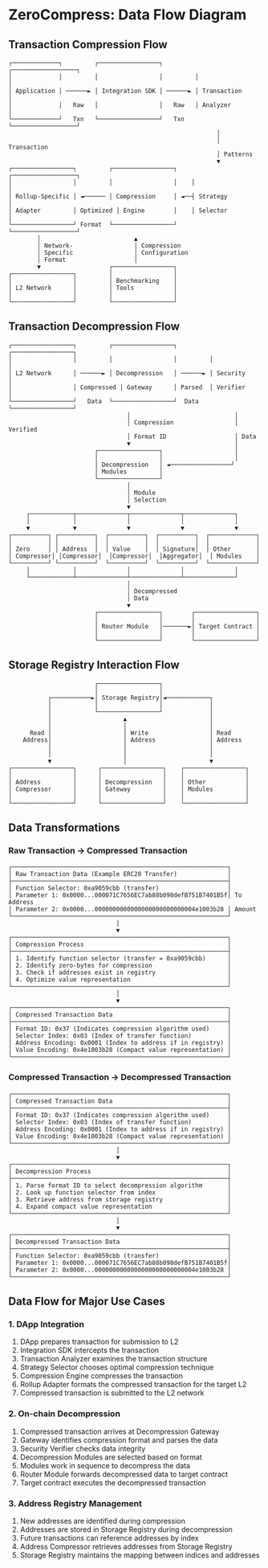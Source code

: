 # ZeroCompress: Data Flow Diagram

## Transaction Compression Flow

```
┌─────────────┐         ┌─────────────────┐         ┌──────────────────┐
│             │         │                 │         │                  │
│ Application │ ──────► │ Integration SDK │ ──────► │ Transaction      │
│             │   Raw   │                 │   Raw   │ Analyzer         │
└─────────────┘   Txn   └─────────────────┘   Txn   └──────────────────┘
                                                          │
                                                          │ Transaction
                                                          │ Patterns
                                                          ▼
┌─────────────────┐         ┌─────────────────┐    ┌──────────────────┐
│                 │         │                 │    │                  │
│ Rollup-Specific │ ◄────── │ Compression     │ ◄──┤ Strategy         │
│ Adapter         │ Optimized │ Engine        │    │ Selector         │
└─────────────────┘ Format  └─────────────────┘    └──────────────────┘
        │                          ▲
        │ Network-                 │ Compression
        │ Specific                 │ Configuration
        │ Format                   │
        ▼                   ┌─────────────────┐
┌─────────────────┐         │                 │
│                 │         │ Benchmarking    │
│ L2 Network      │         │ Tools           │
│                 │         │                 │
└─────────────────┘         └─────────────────┘
```

## Transaction Decompression Flow

```
┌─────────────────┐         ┌─────────────────┐         ┌─────────────────┐
│                 │         │                 │         │                 │
│ L2 Network      │ ──────► │ Decompression   │ ──────► │ Security        │
│                 │ Compressed │ Gateway      │ Parsed  │ Verifier        │
└─────────────────┘   Data  └─────────────────┘  Data   └─────────────────┘
                                 │                             │
                                 │ Compression                 │ Verified
                                 │ Format ID                   │ Data
                                 ▼                             │
                        ┌─────────────────┐                    │
                        │                 │                    │
                        │ Decompression   │ ◄─────────────────┘
                        │ Modules         │
                        └─────────────────┘
                                 │
                                 │ Module
                                 │ Selection
                                 ▼
     ┌────────────┬──────────────┬──────────────┬──────────────┐
     │            │              │              │              │
     ▼            ▼              ▼              ▼              ▼
┌──────────┐ ┌──────────┐  ┌──────────┐  ┌──────────┐  ┌─────────────┐
│          │ │          │  │          │  │          │  │             │
│ Zero     │ │ Address  │  │ Value    │  │ Signature│  │ Other       │
│ Compressor│ │Compressor│  │Compressor│  │Aggregator│  │ Modules    │
└──────────┘ └──────────┘  └──────────┘  └──────────┘  └─────────────┘
     │            │              │              │              │
     └────────────┴──────────────┴──────────────┴──────────────┘
                                 │
                                 │ Decompressed
                                 │ Data
                                 ▼
                        ┌─────────────────┐        ┌─────────────────┐
                        │                 │        │                 │
                        │ Router Module   │───────►│ Target Contract │
                        │                 │        │                 │
                        └─────────────────┘        └─────────────────┘
```

## Storage Registry Interaction Flow

```
                        ┌─────────────────┐
                        │                 │
           ┌───────────►│ Storage Registry│◄────────────┐
           │            │                 │             │
           │            └─────────────────┘             │
           │                    ▲                       │
           │                    │                       │
      Read │                    │ Write                 │ Read
    Address│                    │ Address               │ Address
           │                    │                       │
           │                    │                       │
           ▼                    │                       ▼
┌─────────────────┐      ┌─────────────────┐    ┌─────────────────┐
│                 │      │                 │    │                 │
│ Address         │      │ Decompression   │    │ Other           │
│ Compressor      │      │ Gateway         │    │ Modules         │
│                 │      │                 │    │                 │
└─────────────────┘      └─────────────────┘    └─────────────────┘
```

## Data Transformations

### Raw Transaction → Compressed Transaction

```
┌────────────────────────────────────────────────────────────┐
│ Raw Transaction Data (Example ERC20 Transfer)              │
├────────────────────────────────────────────────────────────┤
│ Function Selector: 0xa9059cbb (transfer)                   │
│ Parameter 1: 0x0000...000071C7656EC7ab88b098defB751B7401B5f│ To Address
│ Parameter 2: 0x0000...0000000000000000000000000004e1003b28 │ Amount
└────────────────────────────────────────────────────────────┘
                              │
                              ▼
┌────────────────────────────────────────────────────────────┐
│ Compression Process                                        │
├────────────────────────────────────────────────────────────┤
│ 1. Identify function selector (transfer = 0xa9059cbb)      │
│ 2. Identify zero-bytes for compression                     │
│ 3. Check if addresses exist in registry                    │
│ 4. Optimize value representation                           │
└────────────────────────────────────────────────────────────┘
                              │
                              ▼
┌────────────────────────────────────────────────────────────┐
│ Compressed Transaction Data                                │
├────────────────────────────────────────────────────────────┤
│ Format ID: 0x37 (Indicates compression algorithm used)     │
│ Selector Index: 0x03 (Index of transfer function)          │
│ Address Encoding: 0x0001 (Index to address if in registry) │
│ Value Encoding: 0x4e1003b28 (Compact value representation) │
└────────────────────────────────────────────────────────────┘
```

### Compressed Transaction → Decompressed Transaction

```
┌────────────────────────────────────────────────────────────┐
│ Compressed Transaction Data                                │
├────────────────────────────────────────────────────────────┤
│ Format ID: 0x37 (Indicates compression algorithm used)     │
│ Selector Index: 0x03 (Index of transfer function)          │
│ Address Encoding: 0x0001 (Index to address if in registry) │
│ Value Encoding: 0x4e1003b28 (Compact value representation) │
└────────────────────────────────────────────────────────────┘
                              │
                              ▼
┌────────────────────────────────────────────────────────────┐
│ Decompression Process                                      │
├────────────────────────────────────────────────────────────┤
│ 1. Parse format ID to select decompression algorithm       │
│ 2. Look up function selector from index                    │
│ 3. Retrieve address from storage registry                  │
│ 4. Expand compact value representation                     │
└────────────────────────────────────────────────────────────┘
                              │
                              ▼
┌────────────────────────────────────────────────────────────┐
│ Decompressed Transaction Data                              │
├────────────────────────────────────────────────────────────┤
│ Function Selector: 0xa9059cbb (transfer)                   │
│ Parameter 1: 0x0000...000071C7656EC7ab88b098defB751B7401B5f│
│ Parameter 2: 0x0000...0000000000000000000000000004e1003b28 │
└────────────────────────────────────────────────────────────┘
```

## Data Flow for Major Use Cases

### 1. DApp Integration

1. DApp prepares transaction for submission to L2
2. Integration SDK intercepts the transaction
3. Transaction Analyzer examines the transaction structure
4. Strategy Selector chooses optimal compression technique
5. Compression Engine compresses the transaction
6. Rollup Adapter formats the compressed transaction for the target L2
7. Compressed transaction is submitted to the L2 network

### 2. On-chain Decompression

1. Compressed transaction arrives at Decompression Gateway
2. Gateway identifies compression format and parses the data
3. Security Verifier checks data integrity
4. Decompression Modules are selected based on format
5. Modules work in sequence to decompress the data
6. Router Module forwards decompressed data to target contract
7. Target contract executes the decompressed transaction

### 3. Address Registry Management

1. New addresses are identified during compression
2. Addresses are stored in Storage Registry during decompression
3. Future transactions can reference addresses by index
4. Address Compressor retrieves addresses from Storage Registry
5. Storage Registry maintains the mapping between indices and addresses